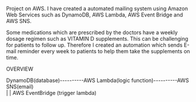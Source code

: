Project on AWS.
I have created a automated mailing system using Amazon Web Services such as DynamoDB, AWS Lambda, AWS Event Bridge and AWS SNS.

Some medications which are prescribed by the doctors have a weekly dosage regimen such as VITAMIN D supplements. This can be challenging for patients to follow up. Therefore I created an automation which sends E-mail reminder every week to patients to help them take the supplements on time.

OVERVIEW

DynamoDB(database)----------AWS Lambda(logic function)----------AWS SNS(email)  
                                        |
                                        |
                         AWS EventBridge (trigger lambda)
